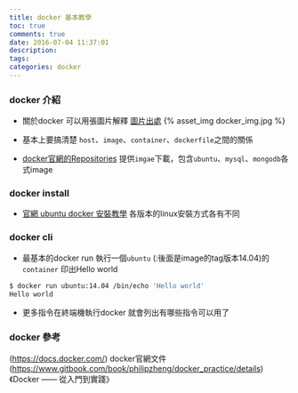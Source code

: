 ```yaml
---
title: docker 基本教學
toc: true
comments: true
date: 2016-07-04 11:37:01
description:
tags:
categories: docker
---
```

### docker 介紹
* 關於docker 可以用張圖片解釋 [圖片出處](https://hackpad.com/ep/pad/static/ZwP4hGtPaJB)
{% asset_img docker_img.jpg %}

* 基本上要搞清楚 `host`、`image`、`container`、`dockerfile`之間的關係

* [docker官網的Repositories](https://hub.docker.com/)
提供`imgae`下載，包含`ubuntu`、`mysql`、`mongodb`各式image

### docker install
* [官網 ubuntu docker 安裝教學](https://docs.docker.com/engine/installation/linux/ubuntulinux/) 各版本的linux安裝方式各有不同

### docker cli
* 最基本的docker run 執行一個`ubuntu` (:後面是image的tag版本14.04)的`container` 印出Hello world
``` bash
$ docker run ubuntu:14.04 /bin/echo 'Hello world'
Hello world
```
* 更多指令在終端機執行docker 就會列出有哪些指令可以用了

### docker 參考
(https://docs.docker.com/) docker官網文件
(https://www.gitbook.com/book/philipzheng/docker_practice/details)《Docker —— 從入門到實踐­》
